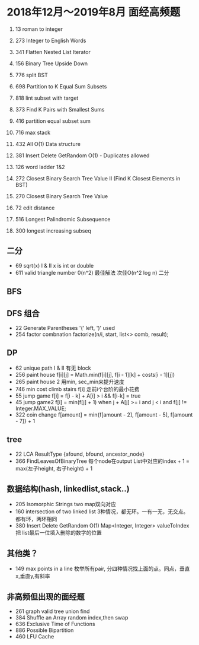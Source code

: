 # 2018年12月～2019年8月 面经高频题

1.  13 roman to integer
2.  273 Integer to English Words

3.  341 Flatten Nested List Iterator
4.  156 Binary Tree Upside Down
5.  776 split BST

6.  698 Partition to K Equal Sum Subsets
7.  818 lint subset with target
8.  373 Find K Pairs with Smallest Sums
9.  416 partition equal subset sum

13. 716 max stack
10. 432 All O(1) Data structure  
11. 381	Insert Delete GetRandom O(1) - Duplicates allowed

12. 126 word ladder 1&2

14. 272	Closest Binary Search Tree Value II  (Find K Closest Elements in BST)
15. 270	Closest Binary Search Tree Value

16. 72 edit distance
17. 516 Longest Palindromic Subsequence
18. 300 longest increasing subseq

## 二分
- 69  sqrt(x) I & II                     x is int or double
- 611 valid triangle number              0(n^2) 最佳解法  次佳O(n^2 log n) 二分

## BFS

## DFS 组合
- 22 Generate Parentheses                '(' left, ')' used
- 254 factor combnation                  factorize(n/i, start, list<> comb, result);

## DP
- 62 unique path I & II                  有无 block
- 256 paint house                        f[i][j] = Math.min(f[i][j], f[i - 1][k] + costs[i - 1][j])
- 265 paint house 2                      用min, sec_min来提升速度
- 746 min cost climb stairs              f[i] 走前i个台阶的最小花费
- 55 jump game                           f[i] = f[i - k] + A[i] > i && f[i-k] = true
- 45 jump game2                          f[i] = min(f[j] + 1) when j + A[j] >= i and j < i and f[j] != Integer.MAX_VALUE;
- 322 coin change                        f[amount] = min{f[amount - 2], f[amount - 5], f[amount - 7]} + 1

## tree
- 22 LCA                                 ResultType {afound, bfound, ancestor_node}
- 366 FindLeavesOfBinaryTree             每个node在output List中对应的index + 1 = max(左子height, 右子height) + 1

## 数据结构(hash, linkedlist,stack..)
- 205 Isomorphic Strings                 two map双向对应
- 160 intersection of two linked list   3种情况，都无环。一有一无，无交点。都有环，两环相同
- 380 Insert Delete GetRandom O(1)       Map<Integer, Integer> valueToIndex 把 list最后一位填入删除的数字的位置

## 其他类？
- 149 max points in a line               枚举所有pair, 分四种情况找上面的点。同点，垂直x,垂直y,有斜率


## 非高频但出现的面经题
- 261 graph valid tree        union find
- 384	Shuffle an Array        random index,then swap   
- 636 Exclusive Time of Functions 
- 886	Possible Bipartition
- 460	LFU Cache


